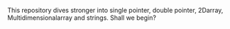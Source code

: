 This repository dives stronger into single pointer, double pointer, 2Darray, Multidimensionalarray and strings.
Shall we begin?

